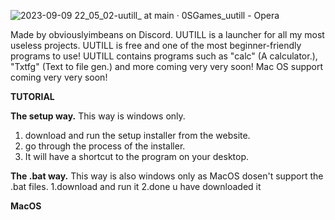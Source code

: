 ![2023-09-09 22_05_02-uutill_ at main · 0SGames_uutill - Opera](https://github.com/0SGames/uutill/assets/112166972/f38d292f-fb43-413f-80ab-a56e90c6e542)

 Made by obviouslyimbeans on Discord.
UUTILL is a launcher for all my most useless projects.
UUTILL is free and one of the most beginner-friendly programs to use!
UUTILL contains programs such as "calc" (A calculator.), "Txtfg" (Text to file gen.) and more coming very very soon!
Mac OS support coming very very soon!

****TUTORIAL****

**The setup way.**
This way is windows only.
1. download and run the setup installer from the website.
2. go through the process of the installer.
3. It will have a shortcut to the program on your desktop.

**The .bat way.**
This way is also windows only as MacOS dosen't support the .bat files.
1.download and run it
2.done u have downloaded it

**MacOS**
